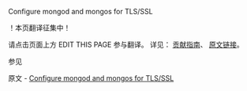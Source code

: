  Configure mongod and mongos for TLS/SSL

 ！本页翻译征集中！

请点击页面上方 EDIT THIS PAGE 参与翻译。
详见：
[贡献指南]( https://github.com/JinMuInfo/MongoDB-Manual-zh/blob/master/CONTRIBUTING.md )、
[原文链接](  https://docs.mongodb.com/manual/tutorial/configure-ssl/  )。

 参见

原文 - [Configure mongod and mongos for TLS/SSL]( https://docs.mongodb.com/manual/tutorial/configure-ssl/ )

